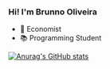 ### Hi! I'm Brunno Oliveira

- 💸 Economist
- 📚 Programming Student

[![Anurag's GitHub stats](https://github-readme-stats.vercel.app/api?username=anuraghazra)](https://github.com/anuraghazra/github-readme-stats)
